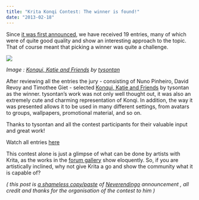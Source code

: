 ```yaml
---
title: "Krita Konqi Contest: The winner is found!"
date: "2013-02-18"
---
```


Since [it was first announced](http://forum.kde.org/viewtopic.php?f=137&t=109205), we have received 19 entries, many of which were of quite good quality and show an interesting approach to the topic. That of course meant that picking a winner was quite a challenge.

![](images/mascot_20130120_KDE_3_720px.png)

_Image : [Konqui, Katie and Friends](http://forum.kde.org/viewtopic.php?f=254&t=109758#p257664) by [tysontan](http://forum.kde.org/memberlist.php?mode=viewprofile&u=49338)_

After reviewing all the entries the jury - consisting of Nuno Pinheiro, David Revoy and Timothee Giet - selected [Konqui, Katie and Friends](http://forum.kde.org/viewtopic.php?f=254&t=109758) by tysontan as the winner. tysontan’s work was not only well thought out, it was also an extremely cute and charming representation of Konqi. In addition, the way it was presented allows it to be used in many different settings, from avatars to groups, wallpapers, promotional material, and so on.

Thanks to tysontan and all the contest participants for their valuable input and great work!

Watch all entries [here](http://forum.kde.org/viewforum.php?f=254)

This contest alone is just a glimpse of what can be done by artists with Krita, as the works in the [forum gallery](http://forum.kde.org/viewforum.php?f=138) show eloquently. So, if you are artistically inclined, why not give Krita a go and show the community what it is capable of?

_( this post is [a shameless copy/paste](http://forum.kde.org/viewtopic.php?f=137&t=110099) of_ _[Neverendingo](http://forum.kde.org/memberlist.php?mode=viewprofile&u=3) announcement , all credit and thanks for the organisation of the contest to him )_
